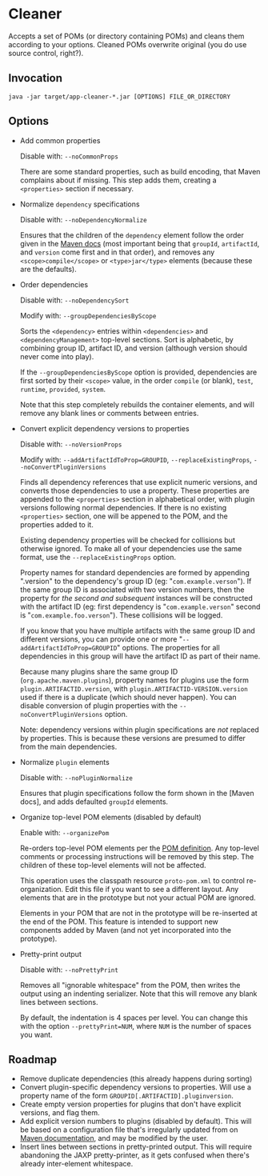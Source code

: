 # Cleaner

Accepts a set of POMs (or directory containing POMs) and cleans them according to your options.
Cleaned POMs overwrite original (you do use source control, right?).

## Invocation

    java -jar target/app-cleaner-*.jar [OPTIONS] FILE_OR_DIRECTORY

## Options

* Add common properties

    Disable with: `--noCommonProps`

    There are some standard properties, such as build encoding, that Maven complains about if missing. This
    step adds them, creating a `<properties>` section if necessary.

* Normalize `dependency` specifications

    Disable with: `--noDependencyNormalize`

    Ensures that the children of the `dependency` element follow the order given in the
    [Maven docs](http://maven.apache.org/ref/3.0.4/maven-model/maven.html#class_dependency) (most important being that
    `groupId`, `artifactId`, and `version` come first and in that order), and removes any `<scope>compile</scope>`
    or `<type>jar</type>` elements (because these are the defaults).

* Order dependencies

    Disable with: `--noDependencySort`

    Modify with: `--groupDependenciesByScope`

    Sorts the `<dependency>` entries within `<dependencies>` and `<dependencyManagement>` top-level sections. Sort
    is alphabetic, by combining group ID, artifact ID, and version (although version should never come into play).

    If the `--groupDependenciesByScope` option is provided, dependencies are first sorted by their `<scope>` value,
    in the order `compile` (or blank), `test`, `runtime`, `provided`, `system`.

    Note that this step completely rebuilds the container elements, and will remove any blank lines or comments
    between entries.

* Convert explicit dependency versions to properties

    Disable with: `--noVersionProps`

    Modify with: `--addArtifactIdToProp=GROUPID`, `--replaceExistingProps`, `--noConvertPluginVersions`

    Finds all dependency references that use explicit numeric versions, and converts those dependencies to use
    a property. These properties are appended to the `<properties>` section in alphabetical order, with plugin
    versions following normal dependencies. If there is no existing `<properties>` section, one will be appened
    to the POM, and the properties added to it.

    Existing dependency properties will be checked for collisions but otherwise ignored. To make all of your dependencies
    use the same format, use the `--replaceExistingProps` option.

    Property names for standard dependencies are formed by appending ".version" to the dependency's group ID (eg:
    "`com.example.verson`"). If the same group ID is associated with two version numbers, then the property for
    *the second and subsequent* instances will be constructed with the artifact ID (eg: first dependency is
    "`com.example.verson`" second is "`com.example.foo.verson`").  These collisions will be logged.

    If you know that you have multiple artifacts with the same group ID and different versions, you can provide one or
    more "`--addArtifactIdToProp=GROUPID`" options. The properties for all dependencies in this group will have the
    artifact ID as part of their name.

    Because many plugins share the same group ID (`org.apache.maven.plugins`), property names for plugins use the form
    `plugin.ARTIFACTID.version`, with `plugin.ARTIFACTID-VERSION.version` used if there is a duplicate (which should
    never happen). You can disable conversion of plugin properties with the `--noConvertPluginVersions` option.

    Note: dependency versions within plugin specifications are *not* replaced by properties. This is because these versions
    are presumed to differ from the main dependencies.


* Normalize `plugin` elements

    Disable with: `--noPluginNormalize`

    Ensures that plugin specifications follow the form shown in the [Maven docs], and adds defaulted `groupId` elements.


* Organize top-level POM elements (disabled by default)

    Enable with: `--organizePom`

    Re-orders top-level POM elements per the [POM definition](http://maven.apache.org/ref/3.0.4/maven-model/maven.html).
    Any top-level comments or processing instructions will be removed by this step. The children of these top-level
    elements will not be affected.

    This operation uses the classpath resource `proto-pom.xml` to control re-organization. Edit this file if you want
    to see a different layout. Any elements that are in the prototype but not your actual POM are ignored.

    Elements in your POM that are not in the prototype will be re-inserted at the end of the POM. This feature is
    intended to support new components added by Maven (and not yet incorporated into the prototype).


* Pretty-print output

    Disable with: `--noPrettyPrint`

    Removes all "ignorable whitespace" from the POM, then writes the output using an indenting serializer. Note that this
    will remove any blank lines between sections.

    By default, the indentation is 4 spaces per level. You can change this with the option `--prettyPrint=NUM`, where
    `NUM` is the number of spaces you want.

## Roadmap

*   Remove duplicate dependencies (this already happens during sorting)
*   Convert plugin-specific dependency versions to properties. Will use a property name of the form
    `GROUPID[.ARTIFACTID].pluginversion`.
*   Create empty version properties for plugins that don't have explicit versions, and flag them.
*   Add explicit version numbers to plugins (disabled by default). This will be based on a configuration file that's
    irregularly updated from on [Maven documentation](http://maven.apache.org/plugins/index.html), and may be modified
    by the user.
*   Insert lines between sections in pretty-printed output. This will require abandoning the JAXP pretty-printer, as it
    gets confused when there's already inter-element whitespace.
